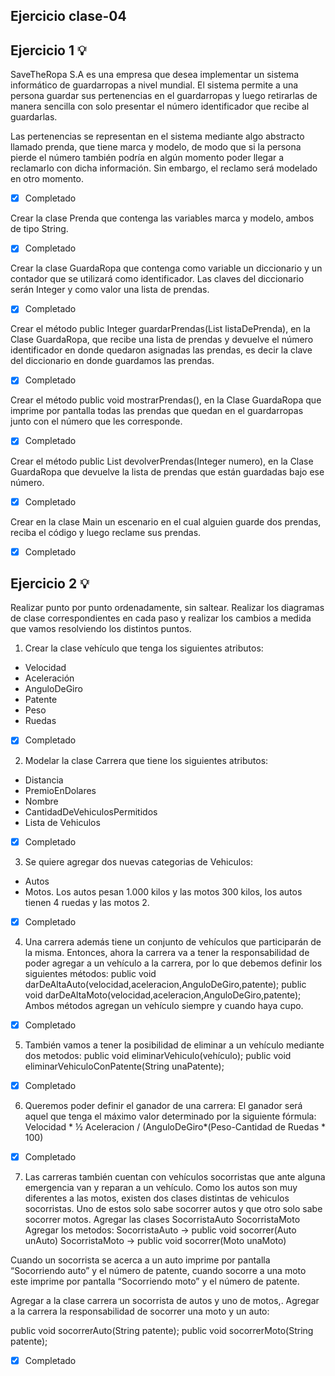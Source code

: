 ## Ejercicio clase-04

## Ejercicio 1 💡

SaveTheRopa S.A es una empresa que desea implementar un sistema informático de guardarropas a nivel mundial. El sistema permite a una persona guardar sus pertenencias en el guardarropas y luego retirarlas de manera sencilla con solo presentar el número identificador que recibe al guardarlas. 


Las pertenencias se representan en el sistema mediante algo abstracto llamado prenda, que tiene marca y modelo, de modo que si la persona pierde el número también podría en algún momento poder llegar a reclamarlo con dicha información. Sin embargo, el reclamo será modelado en otro momento.
- [x] Completado

Crear la clase Prenda que contenga las variables marca y modelo, ambos de tipo String.
- [x] Completado

Crear la clase GuardaRopa que contenga como variable un diccionario y un contador que se utilizará como identificador. Las claves del diccionario serán Integer y como valor una lista de prendas.
- [x] Completado

Crear el método public Integer guardarPrendas(List<Prenda> listaDePrenda), en la Clase GuardaRopa, que recibe una lista de prendas y devuelve el número identificador en donde quedaron asignadas las prendas, es decir la clave del diccionario en donde guardamos las prendas.
- [x] Completado

Crear el método public void mostrarPrendas(), en la Clase GuardaRopa que imprime por pantalla todas las prendas que quedan en el guardarropas junto con el número que les corresponde.
- [x] Completado

Crear el método public List<Prenda> devolverPrendas(Integer numero), en la Clase GuardaRopa que devuelve la lista de prendas que están guardadas bajo ese número.
- [x] Completado

Crear en la clase Main un escenario en el cual alguien guarde dos prendas, reciba el código y luego reclame sus prendas.
- [x] Completado


## Ejercicio 2 💡

Realizar punto por punto ordenadamente, sin saltear.
Realizar los diagramas de clase correspondientes en cada paso y realizar los cambios a medida que vamos resolviendo los distintos puntos.

1. Crear la clase vehículo que tenga los siguientes atributos:
- Velocidad
- Aceleración
- AnguloDeGiro
- Patente
- Peso
- Ruedas
- [x] Completado

2. Modelar la clase Carrera que tiene los siguientes atributos:
- Distancia
- PremioEnDolares
- Nombre
- CantidadDeVehiculosPermitidos
- Lista de Vehiculos
- [x] Completado

3. Se quiere agregar dos nuevas categorias de Vehiculos: 
- Autos
- Motos. 
Los autos pesan 1.000 kilos y las motos 300 kilos, los autos tienen 4 ruedas y las motos 2.
- [x] Completado

4. Una carrera además tiene un conjunto de vehículos que participarán de la misma. Entonces, ahora la carrera va a tener la responsabilidad de poder agregar a un vehículo a la carrera, por lo que debemos definir los siguientes métodos: 
public void darDeAltaAuto(velocidad,aceleracion,AnguloDeGiro,patente);
public void darDeAltaMoto(velocidad,aceleracion,AnguloDeGiro,patente);
Ambos métodos agregan un vehículo siempre y cuando haya cupo.
- [x] Completado

5. También vamos a tener la posibilidad de eliminar a un vehículo mediante dos metodos:
public void eliminarVehiculo(vehículo);
	public void eliminarVehiculoConPatente(String unaPatente);
- [x] Completado

6. Queremos poder definir el ganador de una carrera: 
El ganador será aquel que tenga el máximo valor determinado por la siguiente fórmula:
Velocidad * ½ Aceleracion / (AnguloDeGiro*(Peso-Cantidad de Ruedas * 100)
- [x] Completado

7. Las carreras también cuentan con vehículos socorristas que ante alguna emergencia van y reparan a un vehículo. Como los autos son muy diferentes a las motos, existen dos clases distintas de vehiculos socorristas. Uno de estos solo sabe socorrer autos y que otro solo sabe socorrer motos.
Agregar las clases
	SocorristaAuto
	SocorristaMoto
Agregar los metodos:
		SocorristaAuto → public void socorrer(Auto unAuto)
	SocorristaMoto → public void socorrer(Moto unaMoto)

Cuando un socorrista se acerca a un auto imprime por pantalla “Socorriendo auto” y el número de patente, cuando socorre a una moto este imprime por pantalla “Socorriendo moto” y el número de patente.

Agregar a la clase carrera un socorrista de autos y uno de motos,.
Agregar a la carrera la responsabilidad de socorrer una moto y un auto:
	
public void socorrerAuto(String patente);
	public void socorrerMoto(String patente);
- [x] Completado